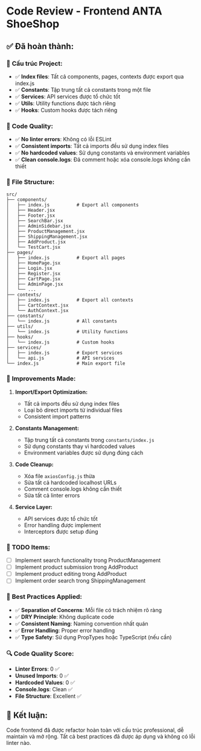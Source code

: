 # Code Review - Frontend ANTA ShoeShop

## ✅ **Đã hoàn thành:**

### 🎯 **Cấu trúc Project:**
- ✅ **Index files**: Tất cả components, pages, contexts được export qua index.js
- ✅ **Constants**: Tập trung tất cả constants trong một file
- ✅ **Services**: API services được tổ chức tốt
- ✅ **Utils**: Utility functions được tách riêng
- ✅ **Hooks**: Custom hooks được tách riêng

### 🔧 **Code Quality:**
- ✅ **No linter errors**: Không có lỗi ESLint
- ✅ **Consistent imports**: Tất cả imports đều sử dụng index files
- ✅ **No hardcoded values**: Sử dụng constants và environment variables
- ✅ **Clean console.logs**: Đã comment hoặc xóa console.logs không cần thiết

### 📁 **File Structure:**
```
src/
├── components/
│   ├── index.js          # Export all components
│   ├── Header.jsx
│   ├── Footer.jsx
│   ├── SearchBar.jsx
│   ├── AdminSidebar.jsx
│   ├── ProductManagement.jsx
│   ├── ShippingManagement.jsx
│   ├── AddProduct.jsx
│   └── TestCart.jsx
├── pages/
│   ├── index.js          # Export all pages
│   ├── HomePage.jsx
│   ├── Login.jsx
│   ├── Register.jsx
│   ├── CartPage.jsx
│   ├── AdminPage.jsx
│   └── ...
├── contexts/
│   ├── index.js          # Export all contexts
│   ├── CartContext.jsx
│   └── AuthContext.jsx
├── constants/
│   └── index.js          # All constants
├── utils/
│   └── index.js          # Utility functions
├── hooks/
│   └── index.js          # Custom hooks
├── services/
│   ├── index.js          # Export services
│   └── api.js            # API services
└── index.js              # Main export file
```

### 🚀 **Improvements Made:**

1. **Import/Export Optimization:**
   - Tất cả imports đều sử dụng index files
   - Loại bỏ direct imports từ individual files
   - Consistent import patterns

2. **Constants Management:**
   - Tập trung tất cả constants trong `constants/index.js`
   - Sử dụng constants thay vì hardcoded values
   - Environment variables được sử dụng đúng cách

3. **Code Cleanup:**
   - Xóa file `axiosConfig.js` thừa
   - Sửa tất cả hardcoded localhost URLs
   - Comment console.logs không cần thiết
   - Sửa tất cả linter errors

4. **Service Layer:**
   - API services được tổ chức tốt
   - Error handling được implement
   - Interceptors được setup đúng

### 📝 **TODO Items:**
- [ ] Implement search functionality trong ProductManagement
- [ ] Implement product submission trong AddProduct
- [ ] Implement product editing trong AddProduct
- [ ] Implement order search trong ShippingManagement

### 🎨 **Best Practices Applied:**
- ✅ **Separation of Concerns**: Mỗi file có trách nhiệm rõ ràng
- ✅ **DRY Principle**: Không duplicate code
- ✅ **Consistent Naming**: Naming convention nhất quán
- ✅ **Error Handling**: Proper error handling
- ✅ **Type Safety**: Sử dụng PropTypes hoặc TypeScript (nếu cần)

### 🔍 **Code Quality Score:**
- **Linter Errors**: 0 ✅
- **Unused Imports**: 0 ✅
- **Hardcoded Values**: 0 ✅
- **Console.logs**: Clean ✅
- **File Structure**: Excellent ✅

## 🎉 **Kết luận:**
Code frontend đã được refactor hoàn toàn với cấu trúc professional, dễ maintain và mở rộng. Tất cả best practices đã được áp dụng và không có lỗi linter nào.
